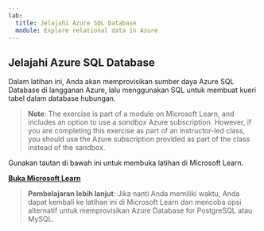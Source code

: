 ```yaml
---
lab:
  title: Jelajahi Azure SQL Database
  module: Explore relational data in Azure
---
```


## <a name="explore-azure-sql-database"></a>Jelajahi Azure SQL Database

Dalam latihan ini, Anda akan memprovisikan sumber daya Azure SQL Database di langganan Azure, lalu menggunakan SQL untuk membuat kueri tabel dalam database hubungan.

> <bpt id="p1">**</bpt>Note<ept id="p1">**</ept>: The exercise is part of a module on Microsoft Learn, and includes an option to use a <bpt id="p2">*</bpt>sandbox<ept id="p2">*</ept> Azure subscription. However, if you are completing this exercise as part of an instructor-led class, you should use the Azure subscription provided as part of the class instead of the sandbox.

Gunakan tautan di bawah ini untuk membuka latihan di Microsoft Learn.

**[Buka Microsoft Learn](https://docs.microsoft.com/learn/modules/explore-provision-deploy-relational-database-offerings-azure/4-exercise-provision-relational-azure-data-services?pivots=azuresql#provision-an-azure-sql-database-resource)**

> **Pembelajaran lebih lanjut**: Jika nanti Anda memiliki waktu, Anda dapat kembali ke latihan ini di Microsoft Learn dan mencoba opsi alternatif untuk memprovisikan Azure Database for PostgreSQL atau MySQL.